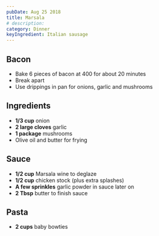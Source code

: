 ```yaml
---
pubDate: Aug 25 2018
title: Marsala
# description:
category: Dinner
keyIngredient: Italian sausage
---
```


## Bacon
- Bake 6 pieces of bacon at 400 for about 20 minutes
- Break apart
- Use drippings in pan for onions, garlic and mushrooms

## Ingredients
- **1/3 cup** onion
- **2 large cloves** garlic
- **1 package** mushrooms
- Olive oil and butter for frying

## Sauce
- **1/2 cup** Marsala wine to deglaze
- **1/2 cup** chicken stock (plus extra splashes)
- **A few sprinkles** garlic powder in sauce later on
- **2 Tbsp** butter to finish sauce

## Pasta
- **2 cups** baby bowties
